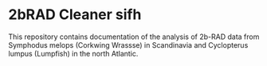 # 2bRAD Cleaner sifh
This repository contains documentation of the analysis of 2b-RAD data from Symphodus melops (Corkwing Wrassse) in Scandinavia and Cyclopterus lumpus (Lumpfish) in the north Atlantic.
